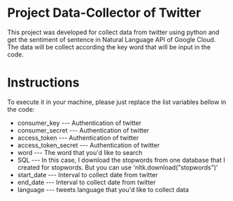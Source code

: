 # Project Data-Collector of Twitter

This project was developed for collect data from twitter using python and get the sentiment of sentence in Natural Language API of Google Cloud. The data will be collect according the key word that will be input in the code.

# Instructions

To execute it in your machine, please just replace the list variables bellow in the code:

- consumer_key --- Authentication of twitter
- consumer_secret --- Authentication of twitter
- access_token --- Authentication of twitter
- access_token_secret --- Authentication of twitter
- word --- The word that you'd like to search
- SQL --- In this case, I download the stopwords from one database that I created for stopwords. But you can use 'nltk.download("stopwords")'
- start_date --- Interval to collect date from twitter
- end_date --- Interval to collect date from twitter
- language --- tweets language that you'd like to collect data
